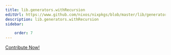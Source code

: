 ```yaml
---
title: lib.generators.withRecursion
editUrl: https://www.github.com/nixos/nixpkgs/blob/master/lib/generators.nix#L272C5
description: lib.generators.withRecursion
sidebar:

    order: 7
---
```


<a href="https://www.github.com/nixos/nixpkgs/blob/master/lib/generators.nix#L272C5">Contribute Now!</a>



